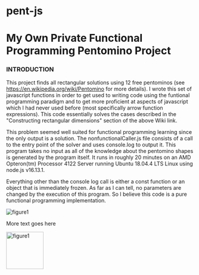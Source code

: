 # pent-js

# My Own Private Functional Programming Pentomino Project

### INTRODUCTION
This project finds all rectangular solutions using 12 free pentominos
(see https://en.wikipedia.org/wiki/Pentomino for more details).  I wrote
this set of javascript functions in order to get used to writing code using
the funtional programming paradigm and to get more proficient at aspects of
javascript which I had never used before (most specifically arrow function
expressions).  This code essentially solves the cases described in the
"Constructing rectangular dimensions" section of the above Wiki link.

This problem seemed well suited for functional programming learning since the
only output is a solution.  The nonfunctionalCaller.js file consists of a call
to the entry point of the solver and uses console.log to output it.  This
program takes no input as all of the knowledge about the pentomino shapes
is generated by the program itself.  It runs in roughly 20 minutes on an AMD
Opteron(tm) Processor 4122 Server running Ubuntu 18.04.4 LTS Linux using
node.js v16.13.1.

Everything other than the console log call is either a const function
or an object that is immediately frozen.  As far as I can tell, no parameters
are changed by the execution of this program.  So I believe this code is
a pure functional programming implementation.

 ![figure1](http://www.warrenusui.com/toybox/src/drawings/test.png "figure1")
 
 More text goes here
 
 <img src="http://www.warrenusui.com/toybox/src/drawings/test.png" alt="figure1" style="height: 100px; width: 100px;"/>
